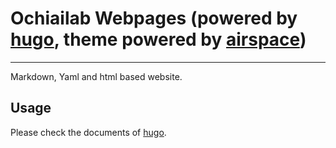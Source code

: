 # Ochiailab Webpages (powered by [hugo](http://gohugo.io/), theme powered by [airspace](https://github.com/themefisher/airspace-hugo))

---

Markdown, Yaml and html based website.

## Usage

Please check the documents of [hugo](http://gohugo.io/).
